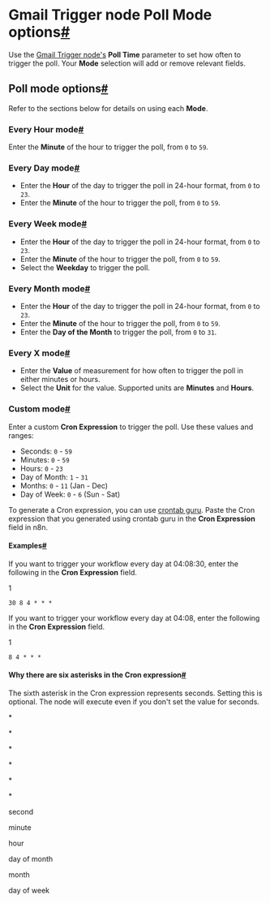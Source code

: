 [](https://github.com/n8n-io/n8n-docs/edit/main/docs/integrations/builtin/trigger-nodes/n8n-nodes-base.gmailtrigger/poll-mode-options.md "Edit this page")

# Gmail Trigger node Poll Mode options[#](#gmail-trigger-node-poll-mode-options "Permanent link")

Use the [Gmail Trigger node's](../) **Poll Time** parameter to set how often to trigger the poll. Your **Mode** selection will add or remove relevant fields.

## Poll mode options[#](#poll-mode-options "Permanent link")

Refer to the sections below for details on using each **Mode**.

### Every Hour mode[#](#every-hour-mode "Permanent link")

Enter the **Minute** of the hour to trigger the poll, from `0` to `59`.

### Every Day mode[#](#every-day-mode "Permanent link")

*   Enter the **Hour** of the day to trigger the poll in 24-hour format, from `0` to `23`.
*   Enter the **Minute** of the hour to trigger the poll, from `0` to `59`.

### Every Week mode[#](#every-week-mode "Permanent link")

*   Enter the **Hour** of the day to trigger the poll in 24-hour format, from `0` to `23`.
*   Enter the **Minute** of the hour to trigger the poll, from `0` to `59`.
*   Select the **Weekday** to trigger the poll.

### Every Month mode[#](#every-month-mode "Permanent link")

*   Enter the **Hour** of the day to trigger the poll in 24-hour format, from `0` to `23`.
*   Enter the **Minute** of the hour to trigger the poll, from `0` to `59`.
*   Enter the **Day of the Month** to trigger the poll, from `0` to `31`.

### Every X mode[#](#every-x-mode "Permanent link")

*   Enter the **Value** of measurement for how often to trigger the poll in either minutes or hours.
*   Select the **Unit** for the value. Supported units are **Minutes** and **Hours**.

### Custom mode[#](#custom-mode "Permanent link")

Enter a custom **Cron Expression** to trigger the poll. Use these values and ranges:

*   Seconds: `0` - `59`
*   Minutes: `0` - `59`
*   Hours: `0` - `23`
*   Day of Month: `1` - `31`
*   Months: `0` - `11` (Jan - Dec)
*   Day of Week: `0` - `6` (Sun - Sat)

To generate a Cron expression, you can use [crontab guru](https://crontab.guru). Paste the Cron expression that you generated using crontab guru in the **Cron Expression** field in n8n.

#### Examples[#](#examples "Permanent link")

If you want to trigger your workflow every day at 04:08:30, enter the following in the **Cron Expression** field.

1

`30 8 4 * * *`

If you want to trigger your workflow every day at 04:08, enter the following in the **Cron Expression** field.

1

`8 4 * * *`

#### Why there are six asterisks in the Cron expression[#](#why-there-are-six-asterisks-in-the-cron-expression "Permanent link")

The sixth asterisk in the Cron expression represents seconds. Setting this is optional. The node will execute even if you don't set the value for seconds.

\*

\*

\*

\*

\*

\*

second

minute

hour

day of month

month

day of week